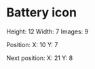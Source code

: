 # Battery icon

Height: 12
Width: 7
Images: 9

Position:
    X: 10
    Y: 7
    
Next position:
    X: 21
    Y: 8

